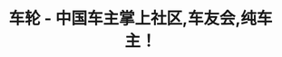 ---
description: 话题时尚，紧跟潮流。
layout: post
results:
- primaryGenreName: Social Networking
  version: '1.0.1'
  artworkUrl100: http://a187.phobos.apple.com/us/r30/Purple/v4/9b/71/40/9b7140b4-40be-5b9a-18ac-61c4c7d16ed8/mzl.awexswza.png
  trackViewUrl: https://itunes.apple.com/cn/app/che-lun-zhong-guo-che-zhu/id793604093?mt=8&uo=4
  artworkUrl60: http://a607.phobos.apple.com/us/r30/Purple/v4/b1/d4/ff/b1d4ffb4-e3bb-9a44-fa83-391ec62ddd49/AppIcon57x57.png
  userRatingCountForCurrentVersion: 2
  sellerName: Feng Wu
  supportedDevices:
  - iPhone4S
  - iPad3G
  - iPhone4
  - iPodTouchourthGen
  - iPodTouchFifthGen
  - iPhone5s
  - iPhone-3GS
  - iPhone5
  - iPadFourthGen4G
  - iPadWifi
  - iPodTouchThirdGen
  - iPad23G
  - iPadFourthGen
  - iPhone5c
  - iPadThirdGen4G
  - iPadMini
  - iPadThirdGen
  - iPadMini4G
  - iPad2Wifi
  genres:
  - 社交
  - 旅行
  trackName: 车轮 - 中国车主掌上社区,车友会,纯车主！
  description: '车轮是中国车主和准车主的移动生活话题圈，她比传统汽车论坛更简单和更适合手机使用，这里的人不为利益驱使，更纯粹和友善；大家能在这里更快的解决问题从而把省下的时间用来参与和关注各类活动和热闹，让自己的汽车人生更加丰富和精彩。


    在这里，你可以：

    1）与相同车系的朋友交流用车心得

    2）与同地区的车友成为玩乐伙伴

    3）与兴趣相同的人无所不聊

    4）掌握更多实用驾驶技巧与养车心得

    5）创建自己感兴趣的话题圈


    你会发现，那些志趣相投的车友们其实就在你身边。'
  price: 0
  trackId: 793604093
  releaseDate: '2014-02-04T08:19:16Z'
  screenshotUrls:
  - http://a5.mzstatic.com/us/r30/Purple4/v4/b8/16/7f/b8167fcd-1145-4bce-dd01-4044e0f72242/screen1136x1136.jpeg
  - http://a4.mzstatic.com/us/r30/Purple/v4/a7/fa/e8/a7fae800-3357-e32e-e300-443a4a3c335c/screen1136x1136.jpeg
  - http://a4.mzstatic.com/us/r30/Purple/v4/48/6f/68/486f6874-2876-d858-2366-4a521ecc5bc4/screen1136x1136.jpeg
  - http://a5.mzstatic.com/us/r30/Purple4/v4/5f/08/38/5f083823-163c-c399-d8a4-4d445fa18020/screen1136x1136.jpeg
  - http://a3.mzstatic.com/us/r30/Purple6/v4/82/ad/7a/82ad7a57-4516-d6e2-db0d-3b44ef41a6a8/screen1136x1136.jpeg
  artistViewUrl: https://itunes.apple.com/cn/artist/yi-dian-shi-kong/id564761364?uo=4
  primaryGenreId: 6005
  userRatingCount: 11
  averageUserRatingForCurrentVersion: 4.5
  kind: software
  fileSizeBytes: '9061495'
  bundleId: cn.eclicks.chelun
  releaseNotes: 'Wifi下自动加载高清图片；

    修复一些小问题'
  trackContentRating: 4+
  artistName: 易点时空
  trackCensoredName: 车轮 - 中国车主掌上社区,车友会,纯车主！
  isGameCenterEnabled: false
  contentAdvisoryRating: 4+
  languageCodesISO2A:
  - EN
  - ZH
  averageUserRating: 5
  features: &a []
  wrapperType: software
  artworkUrl512: http://a187.phobos.apple.com/us/r30/Purple/v4/9b/71/40/9b7140b4-40be-5b9a-18ac-61c4c7d16ed8/mzl.awexswza.png
  formattedPrice: 免费
  artistId: 564761364
  genreIds:
  - '6005'
  - '6003'
  currency: CNY
  ipadScreenshotUrls: *a
category: 社交
tags: tag1
resultCount: 1
title: 车轮 - 中国车主掌上社区,车友会,纯车主！

---